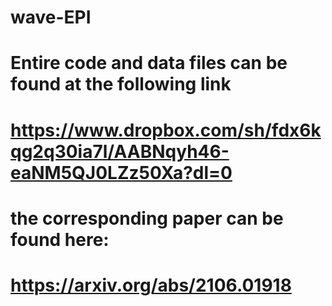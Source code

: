 # wave-EPI

# Entire code and data files can be found at the following link
# https://www.dropbox.com/sh/fdx6kqg2q30ia7l/AABNqyh46-eaNM5QJ0LZz50Xa?dl=0
#
# the corresponding paper can be found here:
# https://arxiv.org/abs/2106.01918

